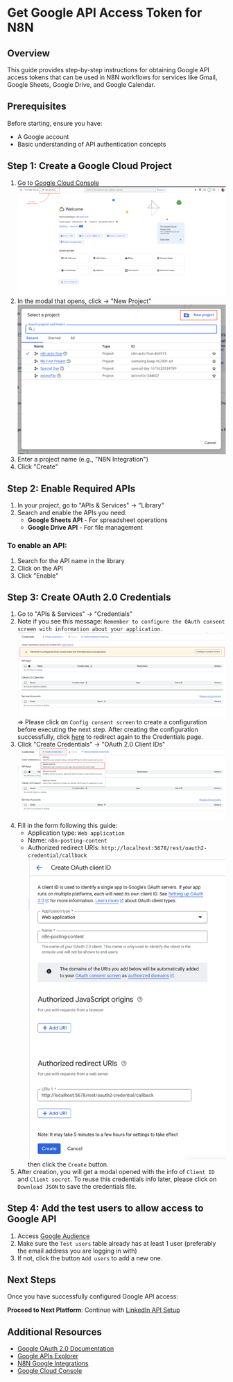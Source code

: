 # Get Google API Access Token for N8N

## Overview

This guide provides step-by-step instructions for obtaining Google API access tokens that can be used in N8N workflows for services like Gmail, Google Sheets, Google Drive, and Google Calendar.

## Prerequisites

Before starting, ensure you have:

- A Google account
- Basic understanding of API authentication concepts

## Step 1: Create a Google Cloud Project

1. Go to [Google Cloud Console](https://console.cloud.google.com/)
   ![Google Console](../../../assets/google/google-console.png)
2. In the modal that opens, click → "New Project"
   ![Google Create Project](../../../assets/google/google-create-project.png)
3. Enter a project name (e.g., "N8N Integration")
4. Click "Create"

## Step 2: Enable Required APIs

1. In your project, go to "APIs & Services" → "Library"
2. Search and enable the APIs you need:
   - **Google Sheets API** - For spreadsheet operations
   - **Google Drive API** - For file management

### To enable an API:

1. Search for the API name in the library
2. Click on the API
3. Click "Enable"

## Step 3: Create OAuth 2.0 Credentials

1. Go to "APIs & Services" → "Credentials"
2. Note if you see this message:
   `Remember to configure the OAuth consent screen with information about your application.`
   ![Config consent screen](../../../assets/google/google-config-consent-screen.png)
   => Please click on `Config consent screen` to create a configuration before executing the next step. After creating the configuration successfully, click [here](https://console.cloud.google.com/apis/credentials) to redirect again to the Credentials page.
3. Click "Create Credentials" → "OAuth 2.0 Client IDs"
   ![Create credentials](../../../assets/google/google-create-credentials.png)
4. Fill in the form following this guide:
   - Application type: `Web application`
   - Name: `n8n-posting-content`
   - Authorized redirect URIs: `http://localhost:5678/rest/oauth2-credential/callback`
     ![OAuth](../../../assets/google/google-create-oauth.png)
     then click the `Create` button.
5. After creation, you will get a modal opened with the info of `Client ID` and `Client secret`. To reuse this credentials info later, please click on `Download JSON` to save the credentials file.

## Step 4: Add the test users to allow access to Google API

1. Access [Google Audience](https://console.cloud.google.com/auth/audience)
2. Make sure the `Test users` table already has at least 1 user (preferably the email address you are logging in with)
3. If not, click the button `Add users` to add a new one.

## Next Steps

Once you have successfully configured Google API access:

**Proceed to Next Platform**: Continue with [LinkedIn API Setup](./02-get-access-token-for-linkedin.md)

## Additional Resources

- [Google OAuth 2.0 Documentation](https://developers.google.com/identity/protocols/oauth2)
- [Google APIs Explorer](https://developers.google.com/apis-explorer/)
- [N8N Google Integrations](https://docs.n8n.io/integrations/nodes/n8n-nodes-base.google/)
- [Google Cloud Console](https://console.cloud.google.com/)
